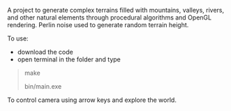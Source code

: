 A project to generate complex terrains filled with mountains, valleys, rivers, and other natural elements through procedural algorithms and OpenGL rendering. Perlin noise used to generate random terrain height.

To use:
 * download the code
 * open terminal in the folder and type

>make
>
>bin/main.exe

To control camera using arrow keys and explore the world.
